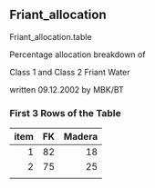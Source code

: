 ## Friant_allocation
Friant_allocation.table

Percentage allocation breakdown of

Class 1 and Class 2 Friant Water

written 09.12.2002 by MBK/BT

### First 3 Rows of the Table
|   item |   FK |   Madera |
|-------:|-----:|---------:|
|      1 |   82 |       18 |
|      2 |   75 |       25 |
|        |      |          |